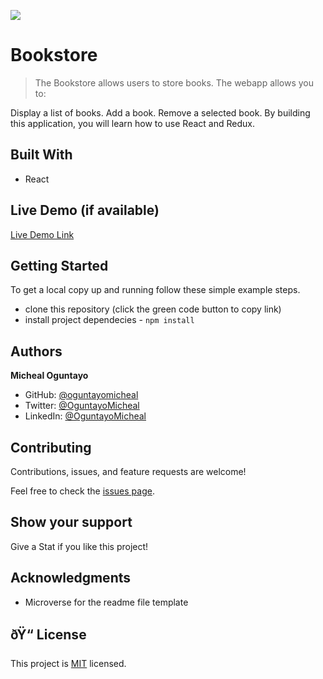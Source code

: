 ![](https://img.shields.io/badge/Microverse-blueviolet)

# Bookstore

> The Bookstore allows users to store books. The webapp allows you to:

Display a list of books.
Add a book.
Remove a selected book.
By building this application, you will learn how to use React and Redux.


## Built With

- React

## Live Demo (if available)

[Live Demo Link](https://livedemo.com)


## Getting Started

To get a local copy up and running follow these simple example steps.

- clone this repository (click the green code button to copy link)
- install project dependecies - `npm install`

## Authors

**Micheal Oguntayo**

- GitHub: [@oguntayomicheal](https://github.com/oguntayomicheal)
- Twitter: [@OguntayoMicheal](https://twitter.com/Oguns_micky)
- LinkedIn: [@OguntayoMicheal](https://www.linkedin.com/in/ogunsmicky/)


## Contributing

Contributions, issues, and feature requests are welcome!

Feel free to check the [issues page](../../issues/).

## Show your support

Give a Stat if you like this project!

## Acknowledgments

- Microverse for the readme file template

## ðŸ“ License

This project is [MIT](./MIT.md) licensed.
